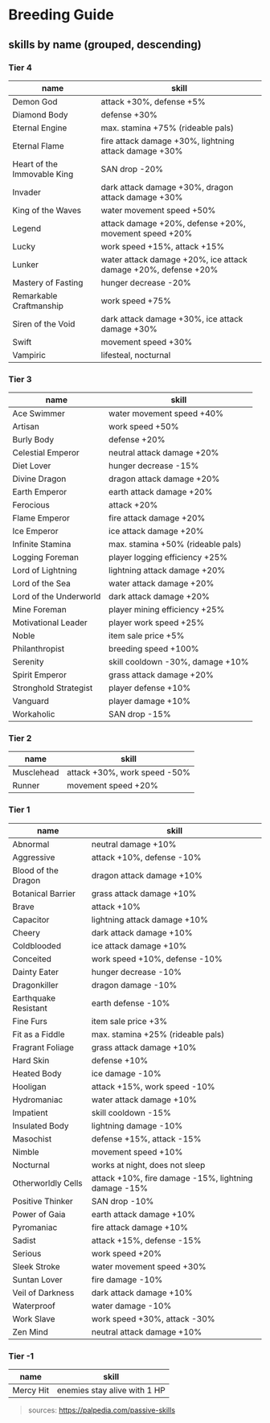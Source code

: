 # Breeding Guide

## skills by name (grouped, descending)

### Tier 4

| name                        | skill                                                          |
| --------------------------- | -------------------------------------------------------------- |
| Demon God                   | attack +30%, defense +5%                                       |
| Diamond Body                | defense +30%                                                   |
| Eternal Engine              | max. stamina +75% (rideable pals)                              |
| Eternal Flame               | fire attack damage +30%, lightning attack damage +30%          |
| Heart of the Immovable King | SAN drop -20%                                                  |
| Invader                     | dark attack damage +30%, dragon attack damage +30%             |
| King of the Waves           | water movement speed +50%                                      |
| Legend                      | attack damage +20%, defense +20%, movement speed +20%          |
| Lucky                       | work speed +15%, attack +15%                                   |
| Lunker                      | water attack damage +20%, ice attack damage +20%, defense +20% |
| Mastery of Fasting          | hunger decrease -20%                                           |
| Remarkable Craftmanship     | work speed +75%                                                |
| Siren of the Void           | dark attack damage +30%, ice attack damage +30%                |
| Swift                       | movement speed +30%                                            |
| Vampiric                    | lifesteal, nocturnal                                           |

### Tier 3

| name                   | skill                             |
| ---------------------- | --------------------------------- |
| Ace Swimmer            | water movement speed +40%         |
| Artisan                | work speed +50%                   |
| Burly Body             | defense +20%                      |
| Celestial Emperor      | neutral attack damage +20%        |
| Diet Lover             | hunger decrease -15%              |
| Divine Dragon          | dragon attack damage +20%         |
| Earth Emperor          | earth attack damage +20%          |
| Ferocious              | attack +20%                       |
| Flame Emperor          | fire attack damage +20%           |
| Ice Emperor            | ice attack damage +20%            |
| Infinite Stamina       | max. stamina +50% (rideable pals) |
| Logging Foreman        | player logging efficiency +25%    |
| Lord of Lightning      | lightning attack damage +20%      |
| Lord of the Sea        | water attack damage +20%          |
| Lord of the Underworld | dark attack damage +20%           |
| Mine Foreman           | player mining efficiency +25%     |
| Motivational Leader    | player work speed +25%            |
| Noble                  | item sale price +5%               |
| Philanthropist         | breeding speed +100%              |
| Serenity               | skill cooldown -30%, damage +10%  |
| Spirit Emperor         | grass attack damage +20%          |
| Stronghold Strategist  | player defense +10%               |
| Vanguard               | player damage +10%                |
| Workaholic             | SAN drop -15%                     |

### Tier 2

| name       | skill                        |
| ---------- | ---------------------------- |
| Musclehead | attack +30%, work speed -50% |
| Runner     | movement speed +20%          |

### Tier 1

| name                 | skill                                                |
| -------------------- | ---------------------------------------------------- |
| Abnormal             | neutral damage +10%                                  |
| Aggressive           | attack +10%, defense -10%                            |
| Blood of the Dragon  | dragon attack damage +10%                            |
| Botanical Barrier    | grass attack damage +10%                             |
| Brave                | attack +10%                                          |
| Capacitor            | lightning attack damage +10%                         |
| Cheery               | dark attack damage +10%                              |
| Coldblooded          | ice attack damage +10%                               |
| Conceited            | work speed +10%, defense -10%                        |
| Dainty Eater         | hunger decrease -10%                                 |
| Dragonkiller         | dragon damage -10%                                   |
| Earthquake Resistant | earth defense -10%                                   |
| Fine Furs            | item sale price +3%                                  |
| Fit as a Fiddle      | max. stamina +25% (rideable pals)                    |
| Fragrant Foliage     | grass attack damage +10%                             |
| Hard Skin            | defense +10%                                         |
| Heated Body          | ice damage -10%                                      |
| Hooligan             | attack +15%, work speed -10%                         |
| Hydromaniac          | water attack damage +10%                             |
| Impatient            | skill cooldown -15%                                  |
| Insulated Body       | lightning damage -10%                                |
| Masochist            | defense +15%, attack -15%                            |
| Nimble               | movement speed +10%                                  |
| Nocturnal            | works at night, does not sleep                       |
| Otherworldly Cells   | attack +10%, fire damage -15%, lightning damage -15% |
| Positive Thinker     | SAN drop -10%                                        |
| Power of Gaia        | earth attack damage +10%                             |
| Pyromaniac           | fire attack damage +10%                              |
| Sadist               | attack +15%, defense -15%                            |
| Serious              | work speed +20%                                      |
| Sleek Stroke         | water movement speed +30%                            |
| Suntan Lover         | fire damage -10%                                     |
| Veil of Darkness     | dark attack damage +10%                              |
| Waterproof           | water damage -10%                                    |
| Work Slave           | work speed +30%, attack -30%                         |
| Zen Mind             | neutral attack damage +10%                           |

### Tier -1

| name      | skill                        |
| --------- | ---------------------------- |
| Mercy Hit | enemies stay alive with 1 HP |

> sources: https://palpedia.com/passive-skills
